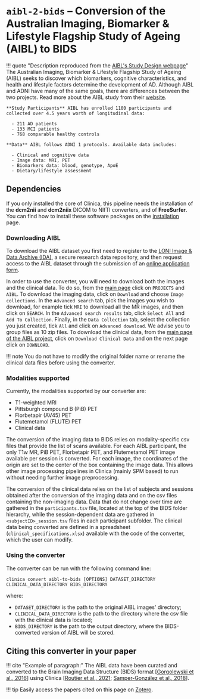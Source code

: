 <!-- markdownlint-disable MD046 -->
# `aibl-2-bids` – Conversion of the Australian Imaging, Biomarker & Lifestyle Flagship Study of Ageing (AIBL) to BIDS

!!! quote "Description reproduced from the [AIBL's Study Design webpage](http://adni.loni.usc.edu/study-design/collaborative-studies/aibl/)"
    The Australian Imaging, Biomarker & Lifestyle Flagship Study of Ageing (AIBL) seeks to discover which biomarkers, cognitive characteristics, and health and lifestyle factors determine the development of AD.
    Although AIBL and ADNI have many of the same goals, there are differences between the two projects.
    Read more about the AIBL study from their [website](http://www.aibl.csiro.au/).

    **Study Participants** AIBL has enrolled 1100 participants and collected over 4.5 years worth of longitudinal data:

      - 211 AD patients
      - 133 MCI patients
      - 768 comparable healthy controls

    **Data** AIBL follows ADNI 1 protocols. Available data includes:

      - Clinical and cognitive data
      - Image data: MRI, PET
      - Biomarkers data: blood, genotype, ApoE
      - Dietary/lifestyle assessment

## Dependencies

If you only installed the core of Clinica, this pipeline needs the installation of the **dcm2nii** and **dcm2niix** DICOM to NIfTI converters, and of **FreeSurfer**.
You can find how to install these software packages on the [installation](../../#installing-clinica-from-source) page.

### Downloading AIBL

To download the AIBL dataset you first need to register to the [LONI Image & Data Archive (IDA)](https://ida.loni.usc.edu/login.jsp), a secure research data repository, and then request access to the AIBL dataset through the submission of an [online application form](https://ida.loni.usc.edu/collaboration/access/appApply.jsp?project=AIBL).

In order to use the converter, you will need to download both the images and the clinical data.
To do so, from the [main page](https://ida.loni.usc.edu/login.jsp?returnPage=UserManagement.jsp&project=) click on `PROJECTS` and `AIBL`.
To download the imaging data, click on `Download` and choose `Image collections`.
In the `Advanced search` tab, pick the images you wish to download, for example tick `MRI` to download all the MR images, and then click on `SEARCH`.
In the `Advanced search results` tab, click `Select All` and `Add To Collection`.
Finally, in the `Data Collection` tab, select the collection you just created, tick `All` and click on `Advanced download`.
We advise you to group files as 10 zip files.
To download the clinical data, from the [main page of the AIBL project](https://ida.loni.usc.edu/home/projectPage.jsp?project=AIBL), click on `Download Clinical Data` and on the next page click on `DOWNLOAD`.

!!! note
    You do not have to modify the original folder name or rename the clinical data files before using the converter.

### Modalities supported

Currently, the modalities supported by our converter are:

- T1-weighted MRI
- Pittsburgh compound B (PiB) PET
- Florbetapir (AV45) PET
- Flutemetamol (FLUTE) PET
- Clinical data

The conversion of the imaging data to BIDS relies on modality-specific csv files that provide the list of scans available.
For each AIBL participant, the only T1w MR, PiB PET, Florbetapir PET, and Flutemetamol PET image available per session is converted.
For each image, the coordinates of the origin are set to the center of the box containing the image data.
This allows other image processing pipelines in Clinica (mainly SPM based) to run without needing further image preprocessing.

The conversion of the clinical data relies on the list of subjects and sessions obtained after the conversion of the imaging data and on the csv files containing the non-imaging data.
Data that do not change over time are gathered in the `participants.tsv` file, located at the top of the BIDS folder hierarchy, while the session-dependent data are gathered in `<subjectID>_session.tsv` files in each participant subfolder.
The clinical data being converted are defined in a spreadsheet (`clinical_specifications.xlsx`) available with the code of the converter, which the user can modify.

### Using the converter

The converter can be run with the following command line:

```shell
clinica convert aibl-to-bids [OPTIONS] DATASET_DIRECTORY CLINICAL_DATA_DIRECTORY BIDS_DIRECTORY 
```

where:

- `DATASET_DIRECTORY` is the path to the original AIBL images' directory;
- `CLINICAL_DATA_DIRECTORY` is the path to the directory where the csv file with the clinical data is located;
- `BIDS_DIRECTORY` is the path to the output directory, where the BIDS-converted version of AIBL will be stored.

## Citing this converter in your paper

!!! cite "Example of paragraph:"
    The AIBL data have been curated and converted to the Brain Imaging Data Structure (BIDS) format
    [[Gorgolewski et al., 2016](https://doi.org/10.1038/sdata.2016.44)] using Clinica
    [[Routier et al., 2021](https://doi.org/10.3389/fninf.2021.689675);
    [Samper-González et al., 2018](https://doi.org/10.1016/j.neuroimage.2018.08.042)].

!!! tip
    Easily access the papers cited on this page on [Zotero](https://www.zotero.org/groups/2240070/clinica_aramislab/items/collectionKey/NASGJPVL).
